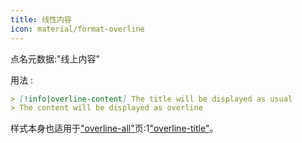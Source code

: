 ```yaml
---
title: 线性内容
icon: material/format-overline
---
```


点名元数据:"线上内容"

用法 :
```md
> [!info|overline-content] The title will be displayed as usual
> The content will be displayed as overline
```

样式本身也适用于["overline-all"](../combined-styling/page-21.md)页:1["overline-title"](../title-styling/page-21.md)。
